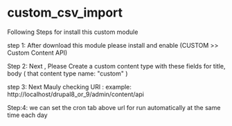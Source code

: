# custom_csv_import

Following Steps for install this custom module



step 1:  After download this module please install and enable (CUSTOM >> Custom Content API)

Step 2: Next , Please Create a custom content type with these fields for title, body ( that content type name: "custom" )

step 3: Next Mauly checking URl  : example:  http://localhost/drupal8_or_9/admin/content/api

Step:4: we can set the cron tab above  url  for run automatically at the same time each day
